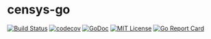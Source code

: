 # censys-go
[![Build Status](https://api.travis-ci.org/oucema001/censys-go.svg?branch=master)](https://travis-ci.org/oucema001/censys-go)
[![codecov](https://codecov.io/gh/oucema001/censys-go/branch/master/graph/badge.svg)](https://codecov.io/gh/oucema001/censys-go)
[![GoDoc](https://godoc.org/github.com/oucema001/censys-go/censys?status.svg)](https://godoc.org/github.com/oucema001/censys-go/censys)
[![MIT License](https://img.shields.io/badge/license-MIT-blue.svg?style=flat)](LICENSE)
[![Go Report Card](https://goreportcard.com/badge/github.com/oucema001/censys-go)](https://goreportcard.com/report/github.com/oucema001/censys-go)

